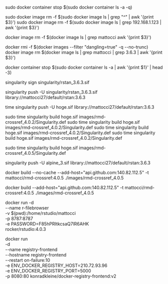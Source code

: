 sudo docker container stop $(sudo docker container ls -a -q)

sudo docker image rm -f $(sudo docker image ls | grep "^<none>" | awk '{print $3}')
sudo docker image rm -f $(sudo docker image ls | grep 192.168.1.123 | awk '{print $3}')

docker image rm -f $(docker image ls  | grep mattocci awk '{print $3}')


docker rmi -f $(docker images --filter "dangling=true" -q --no-trunc)
docker image rm $(docker image ls  | grep mattocci | grep 3.6.3 | awk '{print $3}')

docker container stop $(sudo docker container ls -a | awk '{print $1}' | head -3)

singularity sign singularity/rstan_3.6.3.sif

singularity push -U singularity/rstan_3.6.3.sif library://mattocci27/default/rstan:3.6.3

time singularity push -U hoge.sif library://mattocci27/default/rstan:3.6.3

sudo time singularity build hoge.sif images/rmd-crossref_4.0.2/Singularity.def
sudo time singularity build hoge.sif images/rmd-crossref_4.0.2/Singularity.def
sudo time singularity build hoge.sif images/rmd-crossref_4.0.2/Singularity.def
sudo time singularity build hoge.sif images/rmd-crossref_4.0.2/Singularity.def

sudo time singularity build hoge.sif images/rmd-crossref_4.0.5/Singularity.def


singularity push -U alpine_3.sif library://mattocci27/default/rstan:3.6.3

docker build --no-cache --add-host="api.github.com:140.82.112.5" -t mattocci/rmd-crossref:4.0.5 ./images/rmd-crossref_4.0.5 

docker build --add-host="api.github.com:140.82.112.5" -t mattocci/rmd-crossref:4.0.5 ./images/rmd-crossref_4.0.5 

docker run -d  \
  --name r-filebrowser \
  -v $(pwd):/home/rstudio/mattocci \
  -p 8787:8787 \
  -e PASSWORD=F85hPRItkcsaQ7lR6AHK \
  rocker/rstudio:4.0.3

docker run \
  -d \
  --name registry-frontend \
  --hostname registry-frontend \
  --restart on-failure:10 \
  -e ENV_DOCKER_REGISTRY_HOST=210.72.93.96 \
  -e ENV_DOCKER_REGISTRY_PORT=5000 \
  -p 8080:80 konradkleine/docker-registry-frontend:v2
